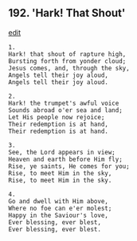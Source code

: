 
## 192.  'Hark! That Shout'
[edit](https://docs.google.com/document/d/18J1h1CinZ-9Kr4YYRbkLI75UdxaMLgpb/edit?mode=html)




    1.
    Hark! that shout of rapture high, 
    Bursting forth from yonder cloud; 
    Jesus comes, and, through the sky, 
    Angels tell their joy aloud, 
    Angels tell their joy aloud. 

    2.
    Hark! the trumpet's awful voice 
    Sounds abroad o'er sea and land; 
    Let His people now rejoice; 
    Their redemption is at hand, 
    Their redemption is at hand. 

    3.
    See, the Lord appears in view; 
    Heaven and earth before Him fly; 
    Rise, ye saints, He comes for you; 
    Rise, to meet Him in the sky, 
    Rise, to meet Him in the sky. 

    4.
    Go and dwell with Him above, 
    Where no foe can e'er molest; 
    Happy in the Saviour's love, 
    Ever blessing, ever blest, 
    Ever blessing, ever blest.
